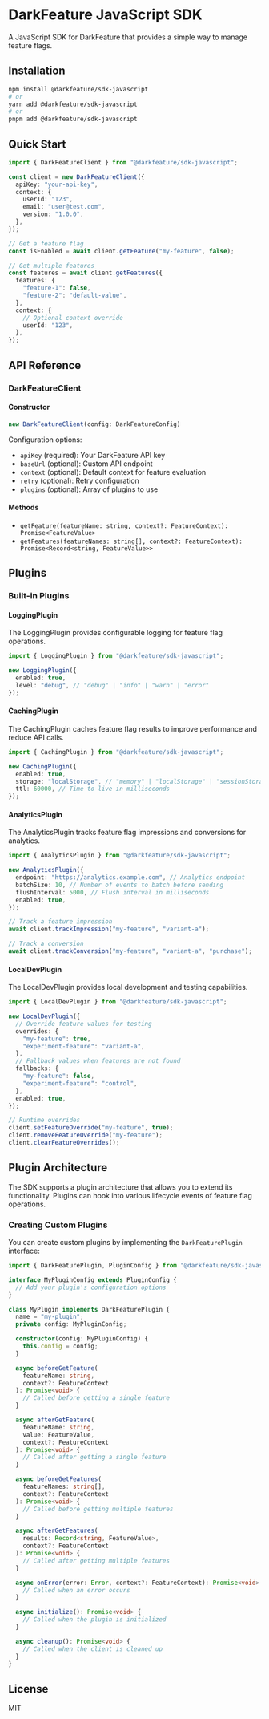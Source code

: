 # DarkFeature JavaScript SDK

A JavaScript SDK for DarkFeature that provides a simple way to manage feature flags.

## Installation

```bash
npm install @darkfeature/sdk-javascript
# or
yarn add @darkfeature/sdk-javascript
# or
pnpm add @darkfeature/sdk-javascript
```

## Quick Start

```typescript
import { DarkFeatureClient } from "@darkfeature/sdk-javascript";

const client = new DarkFeatureClient({
  apiKey: "your-api-key",
  context: {
    userId: "123",
    email: "user@test.com",
    version: "1.0.0",
  },
});

// Get a feature flag
const isEnabled = await client.getFeature("my-feature", false);

// Get multiple features
const features = await client.getFeatures({
  features: {
    "feature-1": false,
    "feature-2": "default-value",
  },
  context: {
    // Optional context override
    userId: "123",
  },
});
```

## API Reference

### DarkFeatureClient

#### Constructor

```typescript
new DarkFeatureClient(config: DarkFeatureConfig)
```

Configuration options:

- `apiKey` (required): Your DarkFeature API key
- `baseUrl` (optional): Custom API endpoint
- `context` (optional): Default context for feature evaluation
- `retry` (optional): Retry configuration
- `plugins` (optional): Array of plugins to use

#### Methods

- `getFeature(featureName: string, context?: FeatureContext): Promise<FeatureValue>`
- `getFeatures(featureNames: string[], context?: FeatureContext): Promise<Record<string, FeatureValue>>`

## Plugins

### Built-in Plugins

#### LoggingPlugin

The LoggingPlugin provides configurable logging for feature flag operations.

```typescript
import { LoggingPlugin } from "@darkfeature/sdk-javascript";

new LoggingPlugin({
  enabled: true,
  level: "debug", // "debug" | "info" | "warn" | "error"
});
```

#### CachingPlugin

The CachingPlugin caches feature flag results to improve performance and reduce API calls.

```typescript
import { CachingPlugin } from "@darkfeature/sdk-javascript";

new CachingPlugin({
  enabled: true,
  storage: "localStorage", // "memory" | "localStorage" | "sessionStorage"
  ttl: 60000, // Time to live in milliseconds
});
```

#### AnalyticsPlugin

The AnalyticsPlugin tracks feature flag impressions and conversions for analytics.

```typescript
import { AnalyticsPlugin } from "@darkfeature/sdk-javascript";

new AnalyticsPlugin({
  endpoint: "https://analytics.example.com", // Analytics endpoint
  batchSize: 10, // Number of events to batch before sending
  flushInterval: 5000, // Flush interval in milliseconds
  enabled: true,
});

// Track a feature impression
await client.trackImpression("my-feature", "variant-a");

// Track a conversion
await client.trackConversion("my-feature", "variant-a", "purchase");
```

#### LocalDevPlugin

The LocalDevPlugin provides local development and testing capabilities.

```typescript
import { LocalDevPlugin } from "@darkfeature/sdk-javascript";

new LocalDevPlugin({
  // Override feature values for testing
  overrides: {
    "my-feature": true,
    "experiment-feature": "variant-a",
  },
  // Fallback values when features are not found
  fallbacks: {
    "my-feature": false,
    "experiment-feature": "control",
  },
  enabled: true,
});

// Runtime overrides
client.setFeatureOverride("my-feature", true);
client.removeFeatureOverride("my-feature");
client.clearFeatureOverrides();
```

## Plugin Architecture

The SDK supports a plugin architecture that allows you to extend its functionality. Plugins can hook into various lifecycle events of feature flag operations.

### Creating Custom Plugins

You can create custom plugins by implementing the `DarkFeaturePlugin` interface:

```typescript
import { DarkFeaturePlugin, PluginConfig } from "@darkfeature/sdk-javascript";

interface MyPluginConfig extends PluginConfig {
  // Add your plugin's configuration options
}

class MyPlugin implements DarkFeaturePlugin {
  name = "my-plugin";
  private config: MyPluginConfig;

  constructor(config: MyPluginConfig) {
    this.config = config;
  }

  async beforeGetFeature(
    featureName: string,
    context?: FeatureContext
  ): Promise<void> {
    // Called before getting a single feature
  }

  async afterGetFeature(
    featureName: string,
    value: FeatureValue,
    context?: FeatureContext
  ): Promise<void> {
    // Called after getting a single feature
  }

  async beforeGetFeatures(
    featureNames: string[],
    context?: FeatureContext
  ): Promise<void> {
    // Called before getting multiple features
  }

  async afterGetFeatures(
    results: Record<string, FeatureValue>,
    context?: FeatureContext
  ): Promise<void> {
    // Called after getting multiple features
  }

  async onError(error: Error, context?: FeatureContext): Promise<void> {
    // Called when an error occurs
  }

  async initialize(): Promise<void> {
    // Called when the plugin is initialized
  }

  async cleanup(): Promise<void> {
    // Called when the client is cleaned up
  }
}
```

## License

MIT
